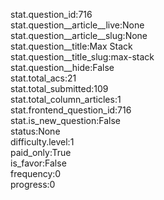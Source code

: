 stat.question_id:716  
stat.question__article__live:None  
stat.question__article__slug:None  
stat.question__title:Max Stack  
stat.question__title_slug:max-stack  
stat.question__hide:False  
stat.total_acs:21  
stat.total_submitted:109  
stat.total_column_articles:1  
stat.frontend_question_id:716  
stat.is_new_question:False  
status:None  
difficulty.level:1  
paid_only:True  
is_favor:False  
frequency:0  
progress:0  
